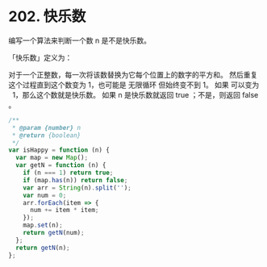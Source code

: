 # 202. 快乐数

编写一个算法来判断一个数 n 是不是快乐数。

「快乐数」定义为：

对于一个正整数，每一次将该数替换为它每个位置上的数字的平方和。
然后重复这个过程直到这个数变为 1，也可能是 无限循环 但始终变不到 1。
如果 可以变为   1，那么这个数就是快乐数。
如果 n 是快乐数就返回 true ；不是，则返回 false 。

```js
/**
 * @param {number} n
 * @return {boolean}
 */
var isHappy = function (n) {
  var map = new Map();
  var getN = function (n) {
    if (n === 1) return true;
    if (map.has(n)) return false;
    var arr = String(n).split('');
    var num = 0;
    arr.forEach(item => {
      num += item * item;
    });
    map.set(n);
    return getN(num);
  };
  return getN(n);
};
```
